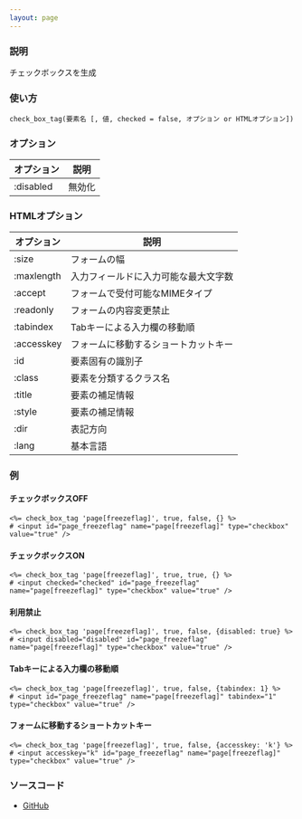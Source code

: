```yaml
---
layout: page
---
```

### 説明
チェックボックスを生成

### 使い方
    check_box_tag(要素名 [, 値, checked = false, オプション or HTMLオプション])

### オプション

オプション   | 説明
---------- | ------------------
:disabled  | 無効化

### HTMLオプション

オプション   | 説明
---------- | ------------------
:size      | フォームの幅
:maxlength | 入力フィールドに入力可能な最大文字数
:accept    | フォームで受付可能なMIMEタイプ
:readonly  | フォームの内容変更禁止
:tabindex  | Tabキーによる入力欄の移動順
:accesskey | フォームに移動するショートカットキー
:id        | 要素固有の識別子
:class     | 要素を分類するクラス名
:title     | 要素の補足情報
:style     | 要素の補足情報
:dir       | 表記方向
:lang      | 基本言語

### 例
#### チェックボックスOFF
    <%= check_box_tag 'page[freezeflag]', true, false, {} %>
    # <input id="page_freezeflag" name="page[freezeflag]" type="checkbox" value="true" />

#### チェックボックスON
    <%= check_box_tag 'page[freezeflag]', true, true, {} %>
    # <input checked="checked" id="page_freezeflag" name="page[freezeflag]" type="checkbox" value="true" />

#### 利用禁止
    <%= check_box_tag 'page[freezeflag]', true, false, {disabled: true} %>
    # <input disabled="disabled" id="page_freezeflag" name="page[freezeflag]" type="checkbox" value="true" />

#### Tabキーによる入力欄の移動順
    <%= check_box_tag 'page[freezeflag]', true, false, {tabindex: 1} %>
    # <input id="page_freezeflag" name="page[freezeflag]" tabindex="1" type="checkbox" value="true" />

#### フォームに移動するショートカットキー
    <%= check_box_tag 'page[freezeflag]', true, false, {accesskey: 'k'} %>
    # <input accesskey="k" id="page_freezeflag" name="page[freezeflag]" type="checkbox" value="true" />

### ソースコード
* [GitHub](https://github.com/rails/rails/blob/f33d52c95217212cbacc8d5e44b5a8e3cdc6f5b3/actionview/lib/action_view/helpers/form_tag_helper.rb#L381)